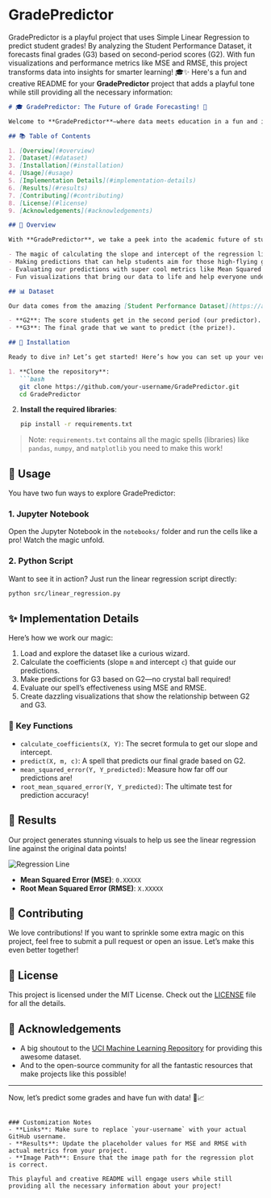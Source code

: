# GradePredictor
GradePredictor is a playful project that uses Simple Linear Regression to predict student grades! By analyzing the Student Performance Dataset, it forecasts final grades (G3) based on second-period scores (G2). With fun visualizations and performance metrics like MSE and RMSE, this project transforms data into insights for smarter learning! 🎓✨
Here's a fun and creative README for your **GradePredictor** project that adds a playful tone while still providing all the necessary information:

```markdown
# 🎓 GradePredictor: The Future of Grade Forecasting! 🌟

Welcome to **GradePredictor**—where data meets education in a fun and interactive way! This project uses Simple Linear Regression to predict student grades based on their second-period scores (G2). Think of it as your personal grade crystal ball! 🔮✨

## 📚 Table of Contents

1. [Overview](#overview)
2. [Dataset](#dataset)
3. [Installation](#installation)
4. [Usage](#usage)
5. [Implementation Details](#implementation-details)
6. [Results](#results)
7. [Contributing](#contributing)
8. [License](#license)
9. [Acknowledgements](#acknowledgements)

## 🏫 Overview

With **GradePredictor**, we take a peek into the academic future of students! This project showcases:

- The magic of calculating the slope and intercept of the regression line.
- Making predictions that can help students aim for those high-flying grades.
- Evaluating our predictions with super cool metrics like Mean Squared Error (MSE) and Root Mean Squared Error (RMSE).
- Fun visualizations that bring our data to life and help everyone understand how G2 affects G3!

## 📊 Dataset

Our data comes from the amazing [Student Performance Dataset](https://archive.ics.uci.edu/ml/datasets/student+performance), filled with insights about students' grades and backgrounds. We focus on two key columns:

- **G2**: The score students get in the second period (our predictor).
- **G3**: The final grade that we want to predict (the prize!).

## 🚀 Installation

Ready to dive in? Let’s get started! Here’s how you can set up your very own GradePredictor:

1. **Clone the repository**:
   ```bash
   git clone https://github.com/your-username/GradePredictor.git
   cd GradePredictor
   ```

2. **Install the required libraries**:
   ```bash
   pip install -r requirements.txt
   ```

> Note: `requirements.txt` contains all the magic spells (libraries) like `pandas`, `numpy`, and `matplotlib` you need to make this work!

## 🎉 Usage

You have two fun ways to explore GradePredictor:

### 1. Jupyter Notebook

Open the Jupyter Notebook in the `notebooks/` folder and run the cells like a pro! Watch the magic unfold.

### 2. Python Script

Want to see it in action? Just run the linear regression script directly:
```bash
python src/linear_regression.py
```

## ✨ Implementation Details

Here’s how we work our magic:

1. Load and explore the dataset like a curious wizard.
2. Calculate the coefficients (slope `m` and intercept `c`) that guide our predictions.
3. Make predictions for G3 based on G2—no crystal ball required!
4. Evaluate our spell’s effectiveness using MSE and RMSE.
5. Create dazzling visualizations that show the relationship between G2 and G3.

### 🔑 Key Functions

- `calculate_coefficients(X, Y)`: The secret formula to get our slope and intercept.
- `predict(X, m, c)`: A spell that predicts our final grade based on G2.
- `mean_squared_error(Y, Y_predicted)`: Measure how far off our predictions are!
- `root_mean_squared_error(Y, Y_predicted)`: The ultimate test for prediction accuracy!

## 🎨 Results

Our project generates stunning visuals to help us see the linear regression line against the original data points!

![Regression Line](images/regression_plot.png)

- **Mean Squared Error (MSE)**: `0.XXXXX`
- **Root Mean Squared Error (RMSE)**: `X.XXXXX`

## 🤝 Contributing

We love contributions! If you want to sprinkle some extra magic on this project, feel free to submit a pull request or open an issue. Let’s make this even better together!

## 📝 License

This project is licensed under the MIT License. Check out the [LICENSE](LICENSE) file for all the details.

## 🎉 Acknowledgements

- A big shoutout to the [UCI Machine Learning Repository](https://archive.ics.uci.edu/ml/datasets/student+performance) for providing this awesome dataset.
- And to the open-source community for all the fantastic resources that make projects like this possible!

---

Now, let’s predict some grades and have fun with data! 🚀📈
```

### Customization Notes
- **Links**: Make sure to replace `your-username` with your actual GitHub username.
- **Results**: Update the placeholder values for MSE and RMSE with actual metrics from your project.
- **Image Path**: Ensure that the image path for the regression plot is correct.

This playful and creative README will engage users while still providing all the necessary information about your project!
